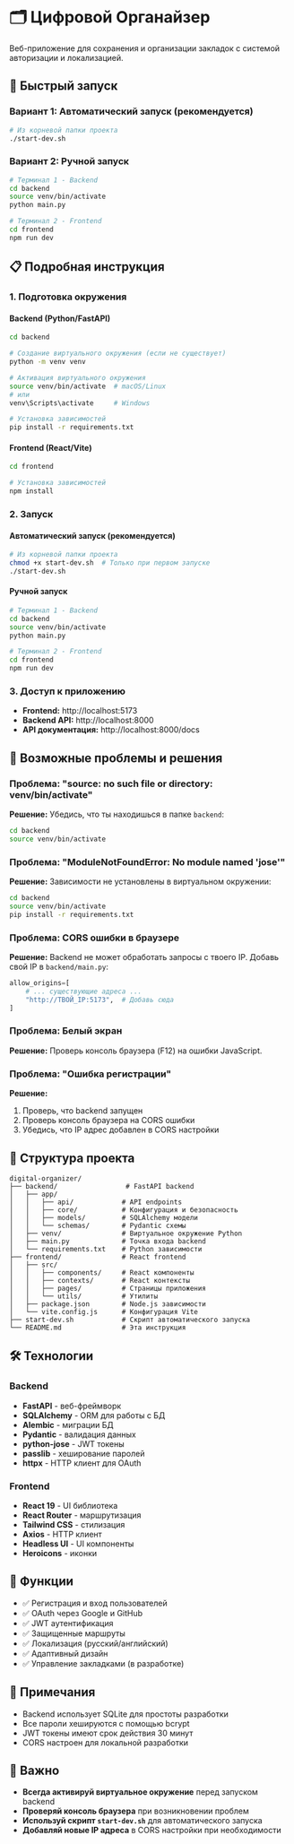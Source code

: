 # 🗂️ Цифровой Органайзер

Веб-приложение для сохранения и организации закладок с системой авторизации и локализацией.

## 🚀 Быстрый запуск

### Вариант 1: Автоматический запуск (рекомендуется)
```bash
# Из корневой папки проекта
./start-dev.sh
```

### Вариант 2: Ручной запуск
```bash
# Терминал 1 - Backend
cd backend
source venv/bin/activate
python main.py

# Терминал 2 - Frontend  
cd frontend
npm run dev
```

## 📋 Подробная инструкция

### 1. Подготовка окружения

#### Backend (Python/FastAPI)
```bash
cd backend

# Создание виртуального окружения (если не существует)
python -m venv venv

# Активация виртуального окружения
source venv/bin/activate  # macOS/Linux
# или
venv\Scripts\activate     # Windows

# Установка зависимостей
pip install -r requirements.txt
```

#### Frontend (React/Vite)
```bash
cd frontend

# Установка зависимостей
npm install
```

### 2. Запуск

#### Автоматический запуск (рекомендуется)
```bash
# Из корневой папки проекта
chmod +x start-dev.sh  # Только при первом запуске
./start-dev.sh
```

#### Ручной запуск
```bash
# Терминал 1 - Backend
cd backend
source venv/bin/activate
python main.py

# Терминал 2 - Frontend
cd frontend  
npm run dev
```

### 3. Доступ к приложению

- **Frontend:** http://localhost:5173
- **Backend API:** http://localhost:8000
- **API документация:** http://localhost:8000/docs

## 🔧 Возможные проблемы и решения

### Проблема: "source: no such file or directory: venv/bin/activate"
**Решение:** Убедись, что ты находишься в папке `backend`:
```bash
cd backend
source venv/bin/activate
```

### Проблема: "ModuleNotFoundError: No module named 'jose'"
**Решение:** Зависимости не установлены в виртуальном окружении:
```bash
cd backend
source venv/bin/activate
pip install -r requirements.txt
```

### Проблема: CORS ошибки в браузере
**Решение:** Backend не может обработать запросы с твоего IP. Добавь свой IP в `backend/main.py`:
```python
allow_origins=[
    # ... существующие адреса ...
    "http://ТВОЙ_IP:5173",  # Добавь сюда
]
```

### Проблема: Белый экран
**Решение:** Проверь консоль браузера (F12) на ошибки JavaScript.

### Проблема: "Ошибка регистрации"
**Решение:** 
1. Проверь, что backend запущен
2. Проверь консоль браузера на CORS ошибки
3. Убедись, что IP адрес добавлен в CORS настройки

## 📁 Структура проекта

```
digital-organizer/
├── backend/                 # FastAPI backend
│   ├── app/
│   │   ├── api/            # API endpoints
│   │   ├── core/           # Конфигурация и безопасность
│   │   ├── models/         # SQLAlchemy модели
│   │   └── schemas/        # Pydantic схемы
│   ├── venv/               # Виртуальное окружение Python
│   ├── main.py             # Точка входа backend
│   └── requirements.txt    # Python зависимости
├── frontend/               # React frontend
│   ├── src/
│   │   ├── components/     # React компоненты
│   │   ├── contexts/       # React контексты
│   │   ├── pages/          # Страницы приложения
│   │   └── utils/          # Утилиты
│   ├── package.json        # Node.js зависимости
│   └── vite.config.js      # Конфигурация Vite
├── start-dev.sh            # Скрипт автоматического запуска
└── README.md               # Эта инструкция
```

## 🛠️ Технологии

### Backend
- **FastAPI** - веб-фреймворк
- **SQLAlchemy** - ORM для работы с БД
- **Alembic** - миграции БД
- **Pydantic** - валидация данных
- **python-jose** - JWT токены
- **passlib** - хеширование паролей
- **httpx** - HTTP клиент для OAuth

### Frontend
- **React 19** - UI библиотека
- **React Router** - маршрутизация
- **Tailwind CSS** - стилизация
- **Axios** - HTTP клиент
- **Headless UI** - UI компоненты
- **Heroicons** - иконки

## 🔐 Функции

- ✅ Регистрация и вход пользователей
- ✅ OAuth через Google и GitHub
- ✅ JWT аутентификация
- ✅ Защищенные маршруты
- ✅ Локализация (русский/английский)
- ✅ Адаптивный дизайн
- ✅ Управление закладками (в разработке)

## 📝 Примечания

- Backend использует SQLite для простоты разработки
- Все пароли хешируются с помощью bcrypt
- JWT токены имеют срок действия 30 минут
- CORS настроен для локальной разработки

## 🚨 Важно

- **Всегда активируй виртуальное окружение** перед запуском backend
- **Проверяй консоль браузера** при возникновении проблем
- **Используй скрипт `start-dev.sh`** для автоматического запуска
- **Добавляй новые IP адреса** в CORS настройки при необходимости 